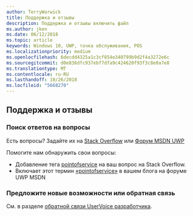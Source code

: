 ```yaml
---
author: TerryWarwick
title: Поддержка и отзывы
description: Поддержка и отзывы включить файл
ms.author: jken
ms.date: 06/12/2018
ms.topic: article
keywords: Windows 10, UWP, точка обслуживания, POS
ms.localizationpriority: medium
ms.openlocfilehash: 6decdd4325a1c3cf854e340799b9d2f4a3272e6c
ms.sourcegitcommit: d0e836dfc937ebf7dfa9c424620f93f3c8e0a7e8
ms.translationtype: MT
ms.contentlocale: ru-RU
ms.lasthandoff: 10/26/2018
ms.locfileid: "5668270"
---
```

## <a name="support-and-feedback"></a>Поддержка и отзывы

### <a name="find-answers-to-your-questions"></a>Поиск ответов на вопросы

Есть вопросы? Задайте их на [Stack Overflow](https://aka.ms/pos-stackoverflow) или [Форум MSDN UWP](https://aka.ms/pos-msdn-uwpforum)

Помогите нам обнаружить свои вопросы:
- Добавление тега [pointofservice](https://aka.ms/pos-stackoverflow) на ваш вопрос на Stack Overflow. 
- Включает этот термин [«pointofservice»](https://aka.ms/pos-msdn-uwpforum) в вашем блога на форуме UWP MSDN

### <a name="make-feature-suggestions-or-give-feedback"></a>Предложите новые возможности или обратная связь
См. в разделе [обратной связи UserVoice разработчика](https://wpdev.uservoice.com/forums/110705-universal-windows-platform?category_id=202594).